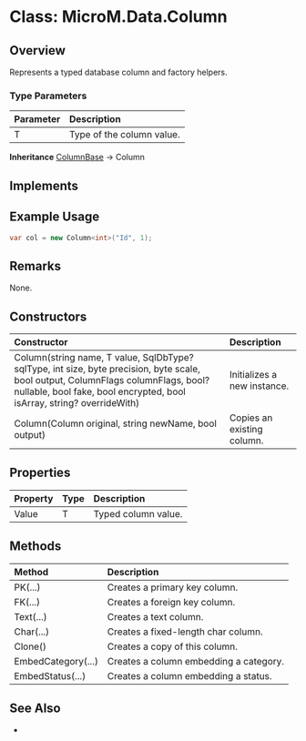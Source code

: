 # Class: MicroM.Data.Column<T>
## Overview
Represents a typed database column and factory helpers.

### Type Parameters
| Parameter | Description |
|:------------|:-------------|
|T|Type of the column value.|

**Inheritance**
[ColumnBase](../ColumnBase/index.md) -> Column

**Implements**
-

## Example Usage
```csharp
var col = new Column<int>("Id", 1);
```
## Remarks
None.

## Constructors
| Constructor | Description |
|:------------|:-------------|
| Column(string name, T value, SqlDbType? sqlType, int size, byte precision, byte scale, bool output, ColumnFlags columnFlags, bool? nullable, bool fake, bool encrypted, bool isArray, string? overrideWith) | Initializes a new instance. |
| Column(Column<T> original, string newName, bool output) | Copies an existing column. |

## Properties
| Property | Type | Description |
|:------------|:-------------|:-------------|
| Value | T | Typed column value. |

## Methods
| Method | Description |
|:------------|:-------------|
| PK(...) | Creates a primary key column. |
| FK(...) | Creates a foreign key column. |
| Text(...) | Creates a text column. |
| Char(...) | Creates a fixed-length char column. |
| Clone() | Creates a copy of this column. |
| EmbedCategory(...) | Creates a column embedding a category. |
| EmbedStatus(...) | Creates a column embedding a status. |

## See Also
-
